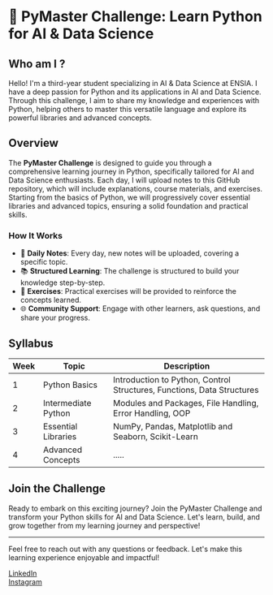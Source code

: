 # 🐍 PyMaster Challenge: Learn Python for AI & Data Science

## Who am I ?

Hello! I'm a third-year student specializing in AI & Data Science at ENSIA. I have a deep passion for Python and its applications in AI and Data Science. Through this challenge, I aim to share my knowledge and experiences with Python, helping others to master this versatile language and explore its powerful libraries and advanced concepts.

## Overview

The **PyMaster Challenge** is designed to guide you through a comprehensive learning journey in Python, specifically tailored for AI and Data Science enthusiasts. Each day, I will upload notes to this GitHub repository, which will include explanations, course materials, and exercises. Starting from the basics of Python, we will progressively cover essential libraries and advanced topics, ensuring a solid foundation and practical skills.

### How It Works
- 📅 **Daily Notes**: Every day, new notes will be uploaded, covering a specific topic.
- 📚 **Structured Learning**: The challenge is structured to build your knowledge step-by-step.
- 📝 **Exercises**: Practical exercises will be provided to reinforce the concepts learned.
- 🌐 **Community Support**: Engage with other learners, ask questions, and share your progress.

## Syllabus

| Week  | Topic                     | Description                                                  |
|-------|---------------------------|--------------------------------------------------------------|
| 1     | Python Basics             | Introduction to Python, Control Structures, Functions, Data Structures |
| 2     | Intermediate Python       | Modules and Packages, File Handling, Error Handling, OOP     |
| 3     | Essential Libraries       | NumPy, Pandas, Matplotlib and Seaborn, Scikit-Learn          |
| 4     | Advanced Concepts         | .....|


## Join the Challenge

Ready to embark on this exciting journey? Join the PyMaster Challenge and transform your Python skills for AI and Data Science. Let's learn, build, and grow together from my learning journey and perspective!

---

Feel free to reach out with any questions or feedback. Let's make this learning experience enjoyable and impactful!


[LinkedIn](http://linkedin.com/in/sarah-djoubani-b983a630a)  
[Instagram](https://www.instagram.com/sarrah.codes?igsh=MXBwM3Q5ZWVyenNtaA%3D%3D&utm_source=qr)
